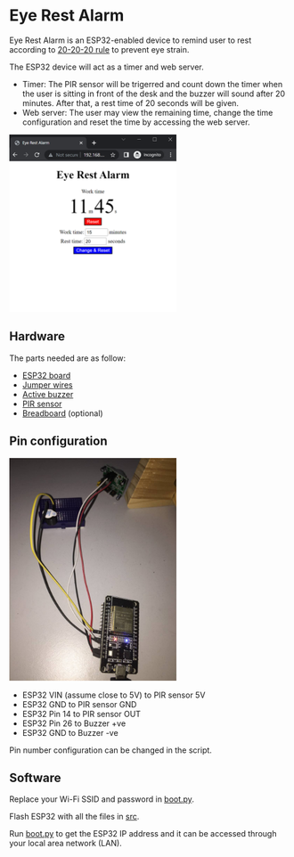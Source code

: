 # Eye Rest Alarm

Eye Rest Alarm is an ESP32-enabled device to remind user to rest according to [20-20-20 rule](https://www.healthline.com/health/eye-health/20-20-20-rule) to prevent eye strain.

The ESP32 device will act as a timer and web server.
- Timer: The PIR sensor will be trigerred and count down the timer when the user is sitting in front of the desk and the buzzer will sound after 20 minutes. After that, a rest time of 20 seconds will be given.
- Web server: The user may view the remaining time, change the time configuration and reset the time by accessing the web server.

<img src="web_server.png" width="300">

## Hardware

The parts needed are as follow:
- [ESP32 board](https://cytron.io/p-nodemcu-esp32)
- [Jumper wires](https://cytron.io/p-40-way-20cm-dupont-jumper-wire)
- [Active buzzer](https://cytron.io/p-buzzer-pcb-mount)
- [PIR sensor](https://cytron.io/p-low-cost-pir-sensor-module-hc-sr501)
- [Breadboard](https://cytron.io/p-breadboard-mini-170-holes-35mmx42mm) (optional)

## Pin configuration

<img src="pin_configuration.jpg" width="300">

- ESP32 VIN (assume close to 5V) to PIR sensor 5V
- ESP32 GND to PIR sensor GND
- ESP32 Pin 14 to PIR sensor OUT
- ESP32 Pin 26 to Buzzer +ve
- ESP32 GND to Buzzer -ve

Pin number configuration can be changed in the script.

## Software

Replace your Wi-Fi SSID and password in [boot.py](src/boot.py).

Flash ESP32 with all the files in [src](src).

Run [boot.py](src/boot.py) to get the ESP32 IP address and it can be accessed through your local area network (LAN).

